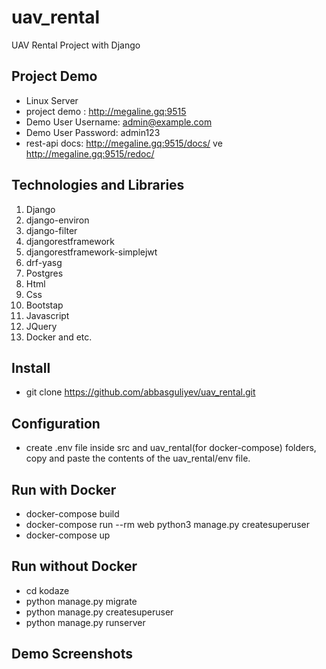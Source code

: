 # uav_rental
UAV Rental Project with Django

## Project Demo
- Linux Server
- project demo : http://megaline.gq:9515
- Demo User Username: admin@example.com
- Demo User Password: admin123
- rest-api docs: http://megaline.gq:9515/docs/ ve http://megaline.gq:9515/redoc/

## Technologies and Libraries
1. Django
2. django-environ
3. django-filter
4. djangorestframework
5. djangorestframework-simplejwt
6. drf-yasg
7. Postgres
8. Html
9. Css
10. Bootstap
11. Javascript
12. JQuery
13. Docker and etc.

## Install
- git clone https://github.com/abbasguliyev/uav_rental.git
## Configuration
- create .env file inside src and uav_rental(for docker-compose) folders, copy and paste the contents of the uav_rental/env file.
## Run with Docker
- docker-compose build
- docker-compose run --rm web python3 manage.py createsuperuser
- docker-compose up

## Run without Docker
- cd kodaze
- python manage.py migrate
- python manage.py createsuperuser
- python manage.py runserver

## Demo Screenshots
![<img alt="alt_text" width="10px" />](/src/media/assets/sc1.png?raw=true "Optional Title")
![<img alt="alt_text" width="10px" />](/src/media/assets/sc19.png?raw=true "Optional Title")
![<img alt="alt_text" width="10px" />](/src/media/assets/sc3.png?raw=true "Optional Title")
![<img alt="alt_text" width="10px" />](/src/media/assets/sc4.png?raw=true "Optional Title")
![<img alt="alt_text" width="10px" />](/src/media/assets/sc5.png?raw=true "Optional Title")
![<img alt="alt_text" width="10px" />](/src/media/assets/sc6.png?raw=true "Optional Title")
![<img alt="alt_text" width="10px" />](/src/media/assets/sc7.png?raw=true "Optional Title")
![<img alt="alt_text" width="10px" />](/src/media/assets/sc8.png?raw=true "Optional Title")
![<img alt="alt_text" width="10px" />](/src/media/assets/sc9.png?raw=true "Optional Title")
![<img alt="alt_text" width="10px" />](/src/media/assets/sc10.png?raw=true "Optional Title")
![<img alt="alt_text" width="10px" />](/src/media/assets/sc11.png?raw=true "Optional Title")
![<img alt="alt_text" width="10px" />](/src/media/assets/sc12.png?raw=true "Optional Title")
![<img alt="alt_text" width="10px" />](/src/media/assets/sc13.png?raw=true "Optional Title")
![<img alt="alt_text" width="10px" />](/src/media/assets/sc14.png?raw=true "Optional Title")
![<img alt="alt_text" width="10px" />](/src/media/assets/sc15.png?raw=true "Optional Title")
![<img alt="alt_text" width="10px" />](/src/media/assets/sc17.png?raw=true "Optional Title")
![<img alt="alt_text" width="10px" />](/src/media/assets/sc18.png?raw=true "Optional Title")
![<img alt="alt_text" width="10px" />](/src/media/assets/sc19.png?raw=true "Optional Title")
